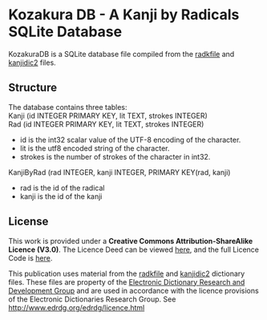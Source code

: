 # Kozakura DB - A Kanji by Radicals SQLite Database

KozakuraDB is a SQLite database file compiled from the [radkfile](http://nihongo.monash.edu//kradinf.html) and [kanjidic2](http://www.edrdg.org/wiki/index.php/KANJIDIC_Project) files.

## Structure
The database contains three tables:  
Kanji (id INTEGER PRIMARY KEY, lit TEXT, strokes INTEGER)  
Rad (id INTEGER PRIMARY KEY, lit TEXT, strokes INTEGER)
* id is the int32 scalar value of the UTF-8 encoding of the character.
* lit is the utf8 encoded string of the character.
* strokes is the number of strokes of the character in int32.  

KanjiByRad (rad INTEGER, kanji INTEGER, PRIMARY KEY(rad, kanji)
* rad is the id of the radical
* kanji is the id of the kanji


## License

This work is provided under a **Creative Commons Attribution-ShareAlike Licence (V3.0)**. The Licence Deed can be viewed [here](https://creativecommons.org/licenses/by-sa/3.0/), and the full Licence Code is [here](https://creativecommons.org/licenses/by-sa/3.0/legalcode).

This publication uses material from the [radkfile](http://nihongo.monash.edu//kradinf.html) and [kanjidic2](http://www.edrdg.org/wiki/index.php/KANJIDIC_Project) dictionary files. These files are property of the [Electronic Dictionary Research and Development Group](http://www.edrdg.org/) and are used in accordance with the licence provisions of the Electronic Dictionaries Research Group. See http://www.edrdg.org/edrdg/licence.html
